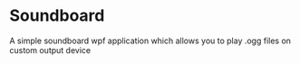 # Soundboard
 A simple soundboard wpf application which allows you to play .ogg files on custom output device
